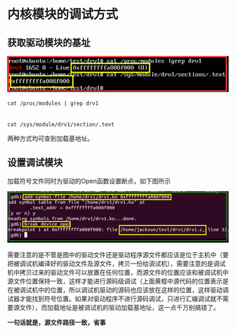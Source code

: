 # 内核模块的调试方式



## 获取驱动模块的基址

![img](https://raw.githubusercontent.com/supermanc88/ImageSources/master/33695fd212954f2aa4dcf513ac40d5f7.png)

```shell
cat /proc/modules | grep drv1


cat /sys/module/drv1/section/.text
```



两种方式均可查到加载基地址。



## 设置调试模块



加载符号文件同时为驱动的Open函数设置断点，如下图所示

![img](https://raw.githubusercontent.com/supermanc88/ImageSources/master/57df302f6c58477bbc2854474bb94817.png)



需要注意的是不管是图中的驱动文件还是驱动程序源文件都应该是位于主机中（要把被调试机编译好的驱动文件及源文件，拷贝一份给调试机），需要注意的是调试机中拷贝过来的驱动文件可以放置在任何位置，而源文件的位置应该和被调试机中源文件位置保持一致，这样才能进行源码级调试（上面黄框中源代码的位置表示是在被调试机中的位置，所以调试机驱动的源码也应该放在这样的位置，这样驱动调试器才能找到符号位置。如果对驱动程序不进行源码调试，只进行汇编调试就不需要源文件），而加载地址是被调试机的驱动加载基地址，这一点千万别搞错了。



**一句话就是，源文件路径一致，省事**